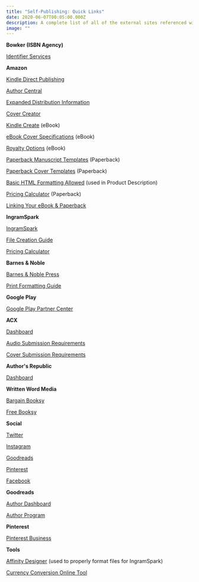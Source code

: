 ```yaml
---
title: "Self-Publishing: Quick Links"
date: 2020-06-07T00:05:00.000Z
description: A complete list of all of the external sites referenced within these blog posts
image: ""
---
```

**Bowker (ISBN Agency)**

[Identifier Services](https://www.myidentifiers.com/myaccount_myprofile)

**Amazon**

[Kindle Direct Publishing](https://kdp.amazon.com/)

[Author Central](https://authorcentral.amazon.com/)

[Expanded Distribution Information](https://kdp.amazon.com/en_US/help/topic/GQTT4W3T5AYK7L45)

[Cover Creator](https://kdp.amazon.com/en_US/help/topic/G201113520)

[Kindle Create](https://www.amazon.com/Kindle-Create/b?ie=UTF8&node=18292298011) (eBook)

[eBook Cover Specifications](https://kdp.amazon.com/en_US/help/topic/G200645690) (eBook)

[Royalty Options](https://kdp.amazon.com/en_US/help/topic/G200644210) (eBook)

[Paperback Manuscript Templates](https://kdp.amazon.com/en_US/help/topic/G201834230) (Paperback)

[Paperback Cover Templates](https://kdp.amazon.com/en_US/cover-templates?ref_=kdp_ts_pb_cov) (Paperback)

[Basic HTML Formatting Allowed](https://kdp.amazon.com/en_US/help/topic/G201189630) (used in Product Description)

[Pricing Calculator](https://kdp.amazon.com/en_US/help/topic/G201834340) (Paperback)

[Linking Your eBook & Paperback](https://kdp.amazon.com/en_US/help/topic/G200652220)

**IngramSpark**

[IngramSpark](https://www.ingramspark.com/)

[File Creation Guide](https://www.ingramspark.com/hubfs/downloads/file-creation-guide.pdf)

[Pricing Calculator](https://myaccount.ingramspark.com/Portal/Tools/ShippingCalculator)

**Barnes & Noble**

[Barnes & Noble Press](https://press.barnesandnoble.com/)

[Print Formatting Guide](http://www2.nookassets.com/npassets-spb/pod/resources/BN-Press-Formatting-Guide-v1.pdf)

**Google Play**

[Google Play Partner Center](https://play.google.com/books/publish)

**ACX**

[Dashboard](https://www.acx.com/dashboard)

[Audio Submission Requirements](https://www.acx.com/help/acx-audio-submission-requirements/201456300)

[Cover Submission Requirements](https://audible-acx.custhelp.com/app/answers/detail/a_id/6654/kw/cover%20art)

**Author's Republic**

[Dashboard](https://authorsrepublic.com/the-republic/dashboard)

**Written Word Media**

[Bargain Booksy](https://www.writtenwordmedia.com/bargain-booksy/)

[Free Booksy](https://www.writtenwordmedia.com/freebooksy/)

**Social**

[Twitter](https://www.twitter.com/)

[Instagram](https://www.instagram.com/)

[Goodreads](https://www.goodreads.com/)

[Pinterest](https://www.pinterest.com/)

[Facebook](https://www.facebook.com/)

**Goodreads**

[Author Dashboard](https://www.goodreads.com/author/dashboard)

[Author Program](https://www.goodreads.com/author/program)

**Pinterest**

[Pinterest Business](https://business.pinterest.com)

**Tools**

[Affinity Designer](https://affinity.serif.com/en-us/designer/) (used to properly format files for IngramSpark)

[Currency Conversion Online Tool](https://www.xe.com/currencyconverter/)